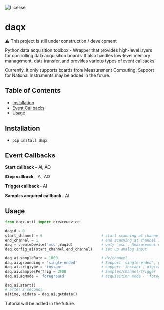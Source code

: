 ![License](https://img.shields.io/badge/license-MIT-blue)
# daqx
:warning: This project is still under construction / development

Python data acquisition toolbox - Wrapper that provides high-level layers for controlling data acquisition boards. It also handles low-level memory management, data transfer, and provides various types of event callbacks.

Currently, it only supports boards from Measurement Computing. Support for National Instruments may be added in the future.

## Table of Contents
- [Installation](#installation)
- [Event Callbacks](#event-callbacks)
- [Usage](#usage)

## Installation
- `pip install daqx`

## Event Callbacks
**Start callback -** AI, AO

**Stop callback -** AI, AO

**Trigger callback -** AI

**Samples acquired callback -** AI

## Usage
```python
from daqx.util import createDevice

daqid = 0
start_channel = 0                           # start scanning at channel 0
end_channel = 1                             # end scanning at channel 1
daq = createDevice('mcc',daqid)             # only 'mcc', Measurement Computing is supported currently
daq.config_ai(start_channel,end_channel)    # set up analog input

daq.ai.sampleRate = 1000                    # Hz/channel
daq.ai.grounding = 'single-ended'           # Support 'single-ended','grounded','differential'
daq.ai.trigType = 'instant'                 # support 'instant','digital-positive-edge'
daq.ai.samplesPerTrig = 2000                # Samples/channel/trigger
daq.ai.aqMode = 'foreground'                # acquisition mode - 'foreground','background'

daq.ai.start()
# after 2 seconds
aitime, aidata = daq.ai.getdata()

```
Tutorial will be added in the future.

